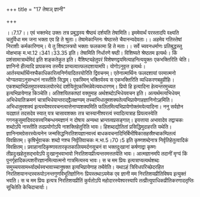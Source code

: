 +++
title = "17 तेषाञ् ज्ञानी"

+++
  
  
।।7.17।। एवं भक्तभेद उक्तः तत्र प्रबुद्धस्य श्रैष्ठ्यं दर्शयति तेषामिति।
इममेवार्थं परस्तादपि वक्ष्यति चतुर्विधा मम जना भक्ता एव हि ते श्रुताः।
तेषामेकान्तिनः श्रेष्ठास्ते चैवानन्यदेवताः।। अहमेव गतिस्तेषां निराशीः
कर्मकारिणाम्। ये तु शिष्टास्त्रयो भक्ताः फलकामा हि ते मताः।। सर्वे
च्यवनधर्माणः प्रतिबुद्धस्तु मोक्षभाक् म.भा.12।341।33.35 इति। तेषामिति
निर्धारणे षष्ठी। विशिष्यते श्रेष्ठतम इत्यर्थः। किं प्रशंसामात्रार्थमिदं
इति शङ्कतेकुत इति। वैशिष्ट्यहेतुपरं विशेषणद्वयमित्याहनित्ययुक्तः
एकभक्तिरिति चेति। ज्ञानिनो हीत्यादि प्रापकस्य तस्यैव
प्राप्यत्वात्फलदशायामपि। योगोऽनुवृत्त इत्यर्थः।
आर्तस्यार्थार्थिनश्चैकाधिकारित्वनिर्णयादितरयोरिति द्विवचनम्।
एतेनात्मार्थिनः फलदशायां परमात्मनो भोग्यतयाऽनुसन्धानं नास्तीति सिद्धम्।
एकस्मिन् भक्तिर्यस्य स एकभक्तिरिति व्यधिकरणबहुव्रीहिः।
एकशब्दाभिप्रेतमुपास्यफलयोरभेदं दर्शयितुंएकस्मिन्नेवेत्यवधारणम्। प्रियो हि
इत्यादिना हेत्वन्तरमुच्यत इत्यभिप्रायेणाह किञ्चेति। अतिशयितकाष्ठां
वक्तुमाह अर्थशब्दोऽभिधेयवचन इति। अत्यर्थमत्यभिधेयम् अभिधेयातिक्रमणं
चात्राभिधेयान्तराद्द्वैलक्षण्यम्
तच्चाभिधातुमशक्यतेत्यभिप्रायेणाहज्ञानिनोऽहमिति। अभिधातुमशक्यं
इत्यस्येश्वरवचनत्वात्तेनाप्यशक्यमिति फलितमित्यभिप्रायेणोक्तंमयेत्यादिना।
ननु सर्वज्ञेन यदज्ञातं तदसदेव स्यात् यत्र चासावशक्तः तत्र
चास्यानीश्वरत्वं स्यादित्यत्राह प्रियत्वस्येति
गगनकुसुमादिवदसत्त्वनिबन्धनमज्ञानं न दोषाय अन्यथा भ्रान्तत्वप्रसङ्गात्।
इयत्ताया अभावादेव तद्वाचकः शब्दोऽपि नास्तीति तदप्रयोगोऽपि
नाशक्तिहेतुरिति भावः। हिशब्दद्योतितां प्रसिद्धिमुदाहरति
यथेति। ज्ञानिनामग्रेसरस्येत्यनेन जन्मसिद्धनिरतिशयज्ञानवत्त्वं
बाधकवचनादिभिर्बिभीषिकासहस्रैश्चाकम्पितत्वं विवक्षितम्। कृषिर्भूवाचकः
शब्दो णश्च निर्वृतिवाचकः म.भा.5।70।5 इति कृष्णशब्देनात्र
निर्वृतिहेतुत्वादिकं विवक्षितम्। प्रवाहानादिकृष्णावतारकृतकालियमर्दनसूचनं
वा भक्तदुःखानां कर्षणाद्वा कृष्णः तीव्रदुःखहेतुसद्भावेऽपि दुःखानुभवाभावो
निरतिशयप्रीत्यन्तरमत्ततयेति भावः। आत्मज्ञानमपि तदानीं मृग्यं किं
पुनर्गृहादिकल्पशरीरज्ञानमित्यात्मनो गात्रमित्यस्य भावः। स च मम प्रियः
इत्यत्राप्यत्यर्थशब्दः समुच्चयसामर्थ्यादर्थस्वभावाच्चानुषक्त
इत्यभिप्रायेणाह तथैवेति। यथाऽहं त्रिविधपरिच्छेदरहित
निरतिशयानन्दस्वरूपोऽनन्तगुणविभूतिर्ज्ञानिनः प्रियस्तथाऽयमेक एव ज्ञानी मम
निरतिशयप्रीतिविषय इत्युक्तं भवति। स च मम प्रियः इत्यत्र निरतिशयप्रीतिं
कुर्वतोऽपि महोदारस्येश्वरस्यापि तत्प्रीत्युपाधिकप्रीतिकरणादतृप्तिः
सूचितेति केचिदाचार्याः।  
  
